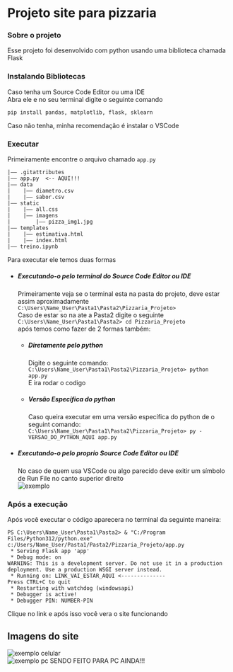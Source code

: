 <h1>Projeto site para pizzaria</h1>
<h3>Sobre o projeto</h3>
<p> Esse projeto foi desenvolvido com python usando uma biblioteca chamada Flask
</p>
<h3>Instalando Bibliotecas</h3>
<p>Caso tenha um Source Code Editor ou uma IDE <br> Abra ele e no seu terminal digite o seguinte comando</p>

<code>pip install pandas, matplotlib, flask, sklearn</code>

<p>Caso não tenha, minha recomendação é instalar o VSCode</p>

<h3>Executar</h3>

<p>Primeiramente encontre o arquivo chamado <code>app.py</code></p>

```
|—— .gitattributes 
|—— app.py  <-- AQUI!!!      
|—— data           
|    |—— diametro.csv
|    |—— sabor.csv
|—— static
|    |—— all.css
|    |—— imagens
|        |—— pizza_img1.jpg
|—— templates
|    |—— estimativa.html
|    |—— index.html
|—— treino.ipynb
```

<p>Para executar ele temos duas formas<br>
<ul>
<li>
<h5>Executando-o pelo terminal do Source Code Editor ou IDE</h5>
Primeiramente veja se o terminal esta na pasta do projeto, deve estar assim aproximadamente<br>
<code>C:\Users\Name_User\Pasta1\Pasta2\Pizzaria_Projeto></code><br>
Caso de estar so na ate a Pasta2 digite o seguinte<br>
<code>C:\Users\Name_User\Pasta1\Pasta2> cd Pizzaria_Projeto</code><br>
após temos como fazer de 2 formas também:
<ul>
<li><h5>Diretamente pelo python</h5>
Digite o seguinte comando: <br>
<code>C:\Users\Name_User\Pasta1\Pasta2\Pizzaria_Projeto> python app.py</code><br>
E ira rodar o codigo<br>
</li>
<li><h5>Versão Específica do python</h5>
Caso queira executar em uma versão específica do python de o seguint comando:<br>
<code>C:\Users\Name_User\Pasta1\Pasta2\Pizzaria_Projeto> py -VERSAO_DO_PYTHON_AQUI app.py</code>
</li>
</ul>
</li>
<li>
<h5>Executando-o pelo proprio Source Code Editor ou IDE</h5>
No caso de quem usa VSCode ou algo parecido deve exitir um símbolo de Run File no canto superior direito <br>
<img src="https://github.com/user-attachments/assets/c578b8c6-9417-4acc-af38-e42bcd91c430" alt="exemplo"></img>
</li>
</ul>
<h3>Após a execução</h3>
Após você executar o código aparecera no terminal da seguinte maneira:<br>

```
PS C:\Users\Name_User\Pasta1\Pasta2> & "C:/Program Files/Python312/python.exe" c:/Users/Name_User/Pasta1/Pasta2/Pizzaria_Projeto/app.py
 * Serving Flask app 'app'
 * Debug mode: on
WARNING: This is a development server. Do not use it in a production deployment. Use a production WSGI server instead.
 * Running on: LINK_VAI_ESTAR_AQUI <--------------
Press CTRL+C to quit
 * Restarting with watchdog (windowsapi)
 * Debugger is active!
 * Debugger PIN: NUMBER-PIN
```

Clique no link e após isso você vera o site funcionando

<h2>Imagens do site</h2>
<img src="https://github.com/user-attachments/assets/485f70b2-c268-47d0-aa6a-9d65183059d5" alt="exemplo celular">
<br>
<img src="https://github.com/user-attachments/assets/8f80fd19-a39d-46a5-a1ac-17ba05d86122" alt="exemplo pc"> SENDO FEITO PARA PC AINDA!!!